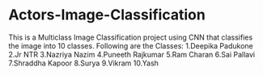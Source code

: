 # Actors-Image-Classification
This is a Multiclass Image Classification project using CNN that classifies the image into 10 classes.
Following are the Classes:
1.Deepika Padukone
2.Jr NTR
3.Nazriya Nazim
4.Puneeth Rajkumar
5.Ram Charan
6.Sai Pallavi
7.Shraddha Kapoor
8.Surya
9.Vikram
10.Yash
